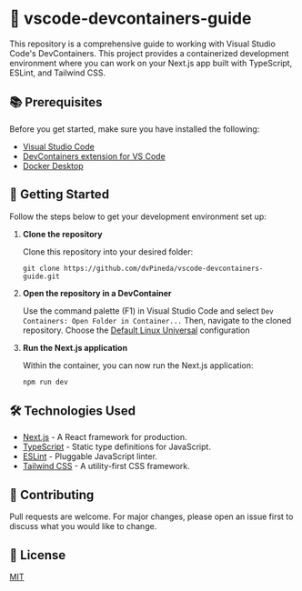 # 🚀 vscode-devcontainers-guide
This repository is a comprehensive guide to working with Visual Studio Code's DevContainers. This project provides a containerized development environment where you can work on your Next.js app built with TypeScript, ESLint, and Tailwind CSS.

## 📚 Prerequisites
Before you get started, make sure you have installed the following:
- [Visual Studio Code](https://code.visualstudio.com/)
- [DevContainers extension for VS Code](https://marketplace.visualstudio.com/items?itemName=ms-vscode-remote.remote-containers)
- [Docker Desktop](https://www.docker.com/products/docker-desktop)

## 🚀 Getting Started
Follow the steps below to get your development environment set up:

1. **Clone the repository**

   Clone this repository into your desired folder:

   ```
   git clone https://github.com/dvPineda/vscode-devcontainers-guide.git
   ```
   
2. **Open the repository in a DevContainer**

   Use the command palette (F1) in Visual Studio Code and select `Dev Containers: Open Folder in Container...` Then, navigate to the cloned repository.
   Choose the [Default Linux Universal](https://github.com/devcontainers/templates/tree/main/src/universal) configuration

4. **Run the Next.js application**

   Within the container, you can now run the Next.js application:

   ```
   npm run dev
   ```


## 🛠️ Technologies Used
- [Next.js](https://nextjs.org/) - A React framework for production.
- [TypeScript](https://www.typescriptlang.org/) - Static type definitions for JavaScript.
- [ESLint](https://eslint.org/) - Pluggable JavaScript linter.
- [Tailwind CSS](https://tailwindcss.com/) - A utility-first CSS framework.

## 🙌 Contributing
Pull requests are welcome. For major changes, please open an issue first to discuss what you would like to change.

## 📝 License
[MIT](https://choosealicense.com/licenses/mit/)
